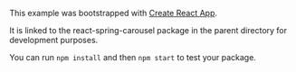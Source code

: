 This example was bootstrapped with [Create React App](https://github.com/facebook/create-react-app).

It is linked to the react-spring-carousel package in the parent directory for development purposes.

You can run `npm install` and then `npm start` to test your package.
